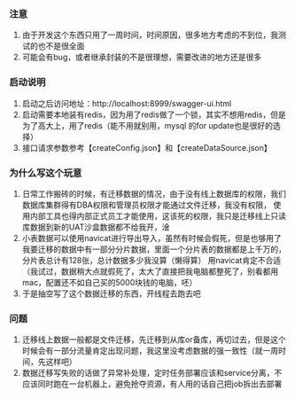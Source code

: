 ### 注意
1. 由于开发这个东西只用了一周时间，时间原因，很多地方考虑的不到位，我测试的也不是很全面
2. 可能会有bug，或者继承封装的不是很理想，需要改进的地方还是很多

### 启动说明
1. 启动之后访问地址：http://localhost:8999/swagger-ui.html
2. 启动需要本地装有redis，因为用了redis做了一个锁，其实不想用redis，但是为了高大上，用了redis（能不用就别用，mysql 的for update也是很好的选择）
3. 接口请求参数参考【createConfig.json】和【createDataSource.json】

### 为什么写这个玩意
1. 日常工作搬砖的时候，有迁移数据的情况，由于没有线上数据库的权限，我们数据库集群得有DBA权限和管理员权限才能通过文件迁移，我没有权限，
使用内部工具也得内部正式员工才能使用，这该死的权限，我只是迁移线上只读库数据到新的UAT沙盒数据都不给我开，淦 
2. 小表数据可以使用navicat进行导出导入，虽然有时候会假死，但是也够用了
我要迁移的数据中有一部分分片数据，里面一个分片表的数据都是上千万的，分片表总计有128张，总计数据多少我没算（懒得算）
用navicat肯定不合适（我试过，数据稍大点就假死了，太大了直接把我电脑都整死了，别看都用mac，配置还不如自己买的5000块钱的电脑，呸）
3. 于是抽空写了这个数据迁移的东西，开线程去跑去吧

### 问题
1. 迁移线上数据一般都是文件迁移，先迁移到从库or备库，再切过去，但是这个时候会有一部分流量肯定出现问题，我这里没考虑数据的强一致性（就一周时间，先这样吧）
2. 数据迁移写失败的话做了异常补处理，定时任务部署应该和service分离，不应该同时跑在一台机器上，避免抢夺资源，有人用的话自己把job拆出去部署

